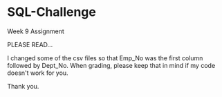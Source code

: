 # SQL-Challenge
Week 9 Assignment

PLEASE READ...

I changed some of the csv files so that Emp_No was the first column followed by Dept_No.
When grading, please keep that in mind if my code doesn't work for you.

Thank you.
